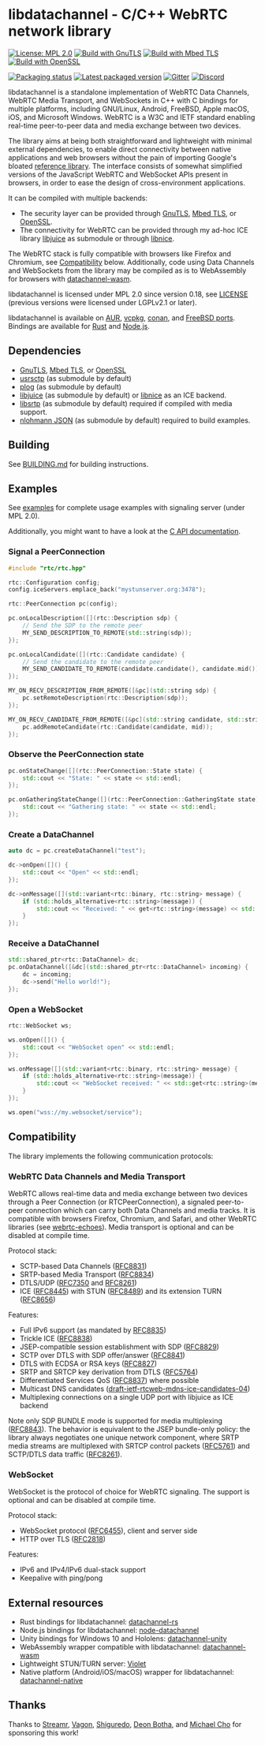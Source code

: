 # libdatachannel - C/C++ WebRTC network library

[![License: MPL 2.0](https://img.shields.io/badge/License-MPL_2.0-blue.svg)](https://www.mozilla.org/en-US/MPL/2.0/)
[![Build with GnuTLS](https://github.com/paullouisageneau/libdatachannel/actions/workflows/build-gnutls.yml/badge.svg)](https://github.com/paullouisageneau/libdatachannel/actions/workflows/build-gnutls.yml)
[![Build with Mbed TLS](https://github.com/paullouisageneau/libdatachannel/actions/workflows/build-mbedtls.yml/badge.svg)](https://github.com/paullouisageneau/libdatachannel/actions/workflows/build-mbedtls.yml)
[![Build with OpenSSL](https://github.com/paullouisageneau/libdatachannel/actions/workflows/build-openssl.yml/badge.svg)](https://github.com/paullouisageneau/libdatachannel/actions/workflows/build-openssl.yml)

[![Packaging status](https://repology.org/badge/tiny-repos/libdatachannel.svg)](https://repology.org/project/libdatachannel/versions)
[![Latest packaged version](https://repology.org/badge/latest-versions/libdatachannel.svg)](https://repology.org/project/libdatachannel/versions)
[![Gitter](https://badges.gitter.im/libdatachannel/community.svg)](https://gitter.im/libdatachannel/community?utm_source=badge&utm_medium=badge&utm_campaign=pr-badge&utm_content=badge)
[![Discord](https://img.shields.io/discord/903257095539925006?logo=discord)](https://discord.gg/jXAP8jp3Nn)

libdatachannel is a standalone implementation of WebRTC Data Channels, WebRTC Media Transport, and WebSockets in C++ with C bindings for multiple platforms, including GNU/Linux, Android, FreeBSD, Apple macOS, iOS, and Microsoft Windows. WebRTC is a W3C and IETF standard enabling real-time peer-to-peer data and media exchange between two devices.

The library aims at being both straightforward and lightweight with minimal external dependencies, to enable direct connectivity between native applications and web browsers without the pain of importing Google's bloated [reference library](https://webrtc.googlesource.com/src/). The interface consists of somewhat simplified versions of the JavaScript WebRTC and WebSocket APIs present in browsers, in order to ease the design of cross-environment applications.

It can be compiled with multiple backends:
- The security layer can be provided through [GnuTLS](https://www.gnutls.org/), [Mbed TLS](https://www.trustedfirmware.org/projects/mbed-tls/), or [OpenSSL](https://www.openssl.org/).
- The connectivity for WebRTC can be provided through my ad-hoc ICE library [libjuice](https://github.com/paullouisageneau/libjuice) as submodule or through [libnice](https://github.com/libnice/libnice).

The WebRTC stack is fully compatible with browsers like Firefox and Chromium, see [Compatibility](#Compatibility) below. Additionally, code using Data Channels and WebSockets from the library may be compiled as is to WebAssembly for browsers with [datachannel-wasm](https://github.com/paullouisageneau/datachannel-wasm).

libdatachannel is licensed under MPL 2.0 since version 0.18, see [LICENSE](https://github.com/paullouisageneau/libdatachannel/blob/master/LICENSE) (previous versions were licensed under LGPLv2.1 or later).

libdatachannel is available on [AUR](https://aur.archlinux.org/packages/libdatachannel/), [vcpkg](https://vcpkg.io/en/getting-started), [conan](https://conan.io/center/recipes/libdatachannel), and [FreeBSD ports](https://www.freshports.org/www/libdatachannel). Bindings are available for [Rust](https://crates.io/crates/datachannel) and [Node.js](https://www.npmjs.com/package/node-datachannel).

## Dependencies

- [GnuTLS](https://www.gnutls.org/), [Mbed TLS](https://www.trustedfirmware.org/projects/mbed-tls/), or [OpenSSL](https://www.openssl.org/)
- [usrsctp](https://github.com/sctplab/usrsctp) (as submodule by default)
- [plog](https://github.com/SergiusTheBest/plog) (as submodule by default)
- [libjuice](https://github.com/paullouisageneau/libjuice) (as submodule by default) or [libnice](https://nice.freedesktop.org/) as an ICE backend.
- [libsrtp](https://github.com/cisco/libsrtp) (as submodule by default) required if compiled with media support.
- [nlohmann JSON](https://github.com/nlohmann/json) (as submodule by default) required to build examples.

## Building

See [BUILDING.md](https://github.com/paullouisageneau/libdatachannel/blob/master/BUILDING.md) for building instructions.

## Examples

See [examples](https://github.com/paullouisageneau/libdatachannel/blob/master/examples/) for complete usage examples with signaling server (under MPL 2.0).

Additionally, you might want to have a look at the [C API documentation](https://github.com/paullouisageneau/libdatachannel/blob/master/DOC.md).

### Signal a PeerConnection

```cpp
#include "rtc/rtc.hpp"
```

```cpp
rtc::Configuration config;
config.iceServers.emplace_back("mystunserver.org:3478");

rtc::PeerConnection pc(config);

pc.onLocalDescription([](rtc::Description sdp) {
    // Send the SDP to the remote peer
    MY_SEND_DESCRIPTION_TO_REMOTE(std::string(sdp));
});

pc.onLocalCandidate([](rtc::Candidate candidate) {
    // Send the candidate to the remote peer
    MY_SEND_CANDIDATE_TO_REMOTE(candidate.candidate(), candidate.mid());
});

MY_ON_RECV_DESCRIPTION_FROM_REMOTE([&pc](std::string sdp) {
    pc.setRemoteDescription(rtc::Description(sdp));
});

MY_ON_RECV_CANDIDATE_FROM_REMOTE([&pc](std::string candidate, std::string mid) {
    pc.addRemoteCandidate(rtc::Candidate(candidate, mid));
});
```

### Observe the PeerConnection state

```cpp
pc.onStateChange([](rtc::PeerConnection::State state) {
    std::cout << "State: " << state << std::endl;
});

pc.onGatheringStateChange([](rtc::PeerConnection::GatheringState state) {
    std::cout << "Gathering state: " << state << std::endl;
});
```

### Create a DataChannel

```cpp
auto dc = pc.createDataChannel("test");

dc->onOpen([]() {
    std::cout << "Open" << std::endl;
});

dc->onMessage([](std::variant<rtc::binary, rtc::string> message) {
    if (std::holds_alternative<rtc::string>(message)) {
        std::cout << "Received: " << get<rtc::string>(message) << std::endl;
    }
});
```

### Receive a DataChannel

```cpp
std::shared_ptr<rtc::DataChannel> dc;
pc.onDataChannel([&dc](std::shared_ptr<rtc::DataChannel> incoming) {
    dc = incoming;
    dc->send("Hello world!");
});
```

### Open a WebSocket

```cpp
rtc::WebSocket ws;

ws.onOpen([]() {
    std::cout << "WebSocket open" << std::endl;
});

ws.onMessage([](std::variant<rtc::binary, rtc::string> message) {
    if (std::holds_alternative<rtc::string>(message)) {
        std::cout << "WebSocket received: " << std::get<rtc::string>(message) << endl;
    }
});

ws.open("wss://my.websocket/service");
```

## Compatibility

The library implements the following communication protocols:

### WebRTC Data Channels and Media Transport

WebRTC allows real-time data and media exchange between two devices through a Peer Connection (or RTCPeerConnection), a signaled peer-to-peer connection which can carry both Data Channels and media tracks. It is compatible with browsers Firefox, Chromium, and Safari, and other WebRTC libraries (see [webrtc-echoes](https://github.com/sipsorcery/webrtc-echoes)). Media transport is optional and can be disabled at compile time.

Protocol stack:
- SCTP-based Data Channels ([RFC8831](https://www.rfc-editor.org/rfc/rfc8831.html))
- SRTP-based Media Transport ([RFC8834](https://www.rfc-editor.org/rfc/rfc8834.html))
- DTLS/UDP ([RFC7350](https://www.rfc-editor.org/rfc/rfc7350.html) and [RFC8261](https://www.rfc-editor.org/rfc/rfc8261.html))
- ICE ([RFC8445](https://www.rfc-editor.org/rfc/rfc8445.html)) with STUN ([RFC8489](https://www.rfc-editor.org/rfc/rfc8489.html)) and its extension TURN ([RFC8656](https://www.rfc-editor.org/rfc/rfc8656.html))

Features:
- Full IPv6 support (as mandated by [RFC8835](https://www.rfc-editor.org/rfc/rfc8835.html))
- Trickle ICE ([RFC8838](https://www.rfc-editor.org/rfc/rfc8838.html))
- JSEP-compatible session establishment with SDP ([RFC8829](https://www.rfc-editor.org/rfc/rfc8829.html))
- SCTP over DTLS with SDP offer/answer ([RFC8841](https://www.rfc-editor.org/rfc/rfc8841.html))
- DTLS with ECDSA or RSA keys ([RFC8827](https://www.rfc-editor.org/rfc/rfc8827.html))
- SRTP and SRTCP key derivation from DTLS ([RFC5764](https://www.rfc-editor.org/rfc/rfc5764.html))
- Differentiated Services QoS ([RFC8837](https://www.rfc-editor.org/rfc/rfc8837.html)) where possible
- Multicast DNS candidates ([draft-ietf-rtcweb-mdns-ice-candidates-04](https://datatracker.ietf.org/doc/html/draft-ietf-rtcweb-mdns-ice-candidates-04))
- Multiplexing connections on a single UDP port with libjuice as ICE backend

Note only SDP BUNDLE mode is supported for media multiplexing ([RFC8843](https://www.rfc-editor.org/rfc/rfc8843.html)). The behavior is equivalent to the JSEP bundle-only policy: the library always negotiates one unique network component, where SRTP media streams are multiplexed with SRTCP control packets ([RFC5761](https://www.rfc-editor.org/rfc/rfc5761.html)) and SCTP/DTLS data traffic ([RFC8261](https://www.rfc-editor.org/rfc/rfc8261.html)).

### WebSocket

WebSocket is the protocol of choice for WebRTC signaling. The support is optional and can be disabled at compile time.

Protocol stack:
- WebSocket protocol ([RFC6455](https://www.rfc-editor.org/rfc/rfc6455.html)), client and server side
- HTTP over TLS ([RFC2818](https://www.rfc-editor.org/rfc/rfc2818.html))

Features:
- IPv6 and IPv4/IPv6 dual-stack support
- Keepalive with ping/pong

## External resources
- Rust bindings for libdatachannel: [datachannel-rs](https://github.com/lerouxrgd/datachannel-rs)
- Node.js bindings for libdatachannel: [node-datachannel](https://github.com/murat-dogan/node-datachannel)
- Unity bindings for Windows 10 and Hololens: [datachannel-unity](https://github.com/hanseuljun/datachannel-unity)
- WebAssembly wrapper compatible with libdatachannel: [datachannel-wasm](https://github.com/paullouisageneau/datachannel-wasm)
- Lightweight STUN/TURN server: [Violet](https://github.com/paullouisageneau/violet)
- Native platform (Android/iOS/macOS) wrapper for libdatachannel: [datachannel-native](https://github.com/swarm-cloud/datachannel-native)

## Thanks

Thanks to [Streamr](https://streamr.network/), [Vagon](https://vagon.io/), [Shiguredo](https://github.com/shiguredo), [Deon Botha](https://github.com/dbotha), and [Michael Cho](https://github.com/micoolcho) for sponsoring this work!

